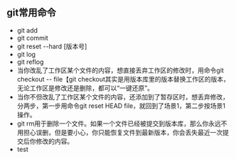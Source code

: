 ## git常用命令
  - git add 
  - git commit 
  - git reset --hard [版本号]
  - git log
  - git reflog
  - 当你改乱了工作区某个文件的内容，想直接丢弃工作区的修改时，用命令git checkout -- file【git checkout其实是用版本库里的版本替换工作区的版本，无论工作区是修改还是删除，都可以“一键还原”。
  - 当你不但改乱了工作区某个文件的内容，还添加到了暂存区时，想丢弃修改，分两步，第一步用命令git reset HEAD file，就回到了场景1，第二步按场景1操作。
  - git rm用于删除一个文件。如果一个文件已经被提交到版本库，那么你永远不用担心误删，但是要小心，你只能恢复文件到最新版本，你会丢失最近一次提交后你修改的内容。
  - test